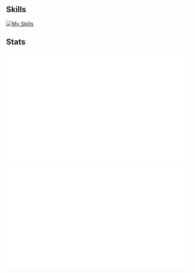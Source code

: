 ## Skills
[![My Skills](https://skillicons.dev/icons?i=nodejs,js,ts,py,nim,powershell,linux,bash,md)](https://skillicons.dev)
## Stats
<img src="https://raw.githubusercontent.com/evilguy50/github-stats-transparent/abcdd91432d152978bf61253585ebb145ee7e9c9/generated/languages.svg"></img><img src="https://raw.githubusercontent.com/evilguy50/github-stats-transparent/abcdd91432d152978bf61253585ebb145ee7e9c9/generated/overview.svg"></img>

<!--
**evilguy50/evilguy50** is a ✨ _special_ ✨ repository because its `README.md` (this file) appears on your GitHub profile.

Here are some ideas to get you started:

- 🔭 I’m currently working on ...
- 🌱 I’m currently learning ...
- 👯 I’m looking to collaborate on ...
- 🤔 I’m looking for help with ...
- 💬 Ask me about ...
- 📫 How to reach me: ...
- 😄 Pronouns: ...
- ⚡ Fun fact: ...
-->
